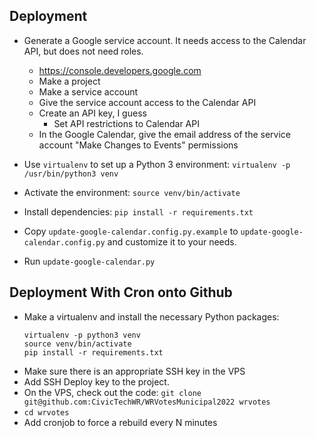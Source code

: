Deployment
----------

- Generate a Google service account. It needs access to the Calendar API, but does not need roles. 
  + <https://console.developers.google.com>
  + Make a project
  + Make a service account
  + Give the service account access to the Calendar API
  + Create an API key, I guess
    * Set API restrictions to Calendar API
  + In the Google Calendar, give the email address of the service
  account "Make Changes to Events" permissions
- Use `virtualenv` to set up a Python 3 environment: `virtualenv -p
  /usr/bin/python3 venv`
- Activate the environment: `source venv/bin/activate`
- Install dependencies: `pip install -r requirements.txt`
- Copy `update-google-calendar.config.py.example` to `update-google-calendar.config.py` and customize it to your
  needs.

- Run `update-google-calendar.py`


Deployment With Cron onto Github
--------------------------------

- Make a virtualenv and install the necessary Python packages:
  ```
  virtualenv -p python3 venv
  source venv/bin/activate
  pip install -r requirements.txt
  ```
- Make sure there is an appropriate SSH key in the VPS
- Add SSH Deploy key to the project.
- On the VPS, check out the code:
  `git clone git@github.com:CivicTechWR/WRVotesMunicipal2022 wrvotes`
- `cd wrvotes`
- Add cronjob to force a rebuild every N minutes
